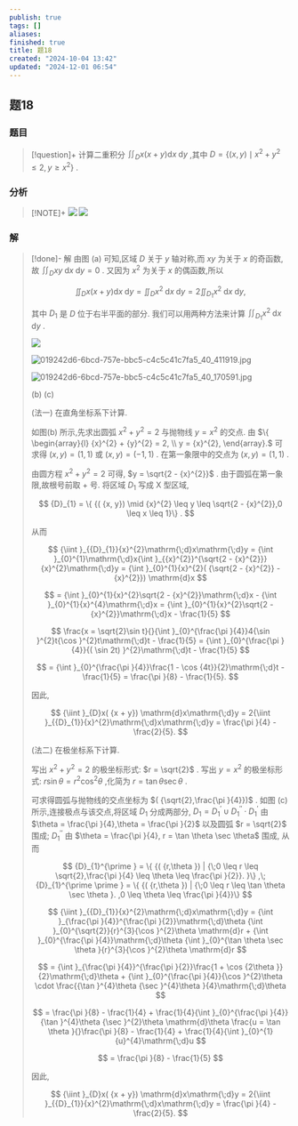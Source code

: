 ```yaml
---
publish: true
tags: []
aliases: 
finished: true
title: 题18
created: "2024-10-04 13:42"
updated: "2024-12-01 06:54"
---
```

## 题18
### 题目
> [!question]+
> 计算二重积分 ${\iint }_{D}x( {x + y}) \mathrm{d}x\mathrm{\;d}y$ ,其中 $D = \{ {( {x, y}) \mid {x}^{2} + {y}^{2} \leq 2, y \geq {x}^{2}}\}$ .
### 分析
> [!NOTE]+
> ![](https://img.hwenyi.tech/202411251747592.webp)
> ![](https://img.hwenyi.tech/202411251747666.webp)
### 解
> [!done]-
> 解 由图 (a) 可知,区域 $D$ 关于 $y$ 轴对称,而 ${xy}$ 为关于 $x$ 的奇函数,故 ${\iint }_{D}{xy}\mathrm{\;d}x\mathrm{\;d}y = 0$ . 又因为 ${x}^{2}$ 为关于 $x$ 的偶函数,所以
> 
> $$
> {\iint }_{D}x( {x + y}) \mathrm{d}x\mathrm{\;d}y = {\iint }_{D}{x}^{2}\mathrm{\;d}x\mathrm{\;d}y = 2{\iint }_{{D}_{1}}{x}^{2}\mathrm{\;d}x\mathrm{\;d}y,
> $$
> 
> 其中 ${D}_{1}$ 是 $D$ 位于右半平面的部分. 我们可以用两种方法来计算 ${\iint }_{{D}_{1}}{x}^{2}\mathrm{\;d}x\mathrm{\;d}y$ .
> 
> ![](https://img.hwenyi.tech/202409302017937.webp)
> 
> ![019242d6-6bcd-757e-bbc5-c4c5c41c7fa5_40_411919.jpg](https://img.hwenyi.tech/202409302017938.webp)
> 
> ![019242d6-6bcd-757e-bbc5-c4c5c41c7fa5_40_170591.jpg](https://img.hwenyi.tech/202409302017939.webp)
> 
> (b) (c)
> 
> (法一) 在直角坐标系下计算.
> 
> 如图(b) 所示,先求出圆弧 ${x}^{2} + {y}^{2} = 2$ 与抛物线 $y = {x}^{2}$ 的交点. 由 $\{ \begin{array}{l} {x}^{2} + {y}^{2} = 2, \\ y = {x}^{2}, \end{array}.$ 可求得 $( {x, y}) = ( {1,1})$ 或 $( {x, y}) = ( {-1,1})$ . 在第一象限中的交点为 $( {x, y}) = ( {1,1})$ .
> 
> 由圆方程 ${x}^{2} + {y}^{2} = 2$ 可得, $y = \sqrt{2 - {x}^{2}}$ . 由于圆弧在第一象限,故根号前取 + 号. 将区域 ${D}_{1}$ 写成 $\mathrm{X}$ 型区域,
> 
> $$
> {D}_{1} = \{ {( {x, y}) \mid {x}^{2} \leq y \leq \sqrt{2 - {x}^{2}},0 \leq x \leq 1}\} .
> $$
> 
> 从而
> 
> $$
> {\iint }_{{D}_{1}}{x}^{2}\mathrm{\;d}x\mathrm{\;d}y = {\int }_{0}^{1}\mathrm{\;d}x{\int }_{{x}^{2}}^{\sqrt{2 - {x}^{2}}}{x}^{2}\mathrm{\;d}y = {\int }_{0}^{1}{x}^{2}( {\sqrt{2 - {x}^{2}} - {x}^{2}}) \mathrm{d}x
> $$
> 
> $$
> = {\int }_{0}^{1}{x}^{2}\sqrt{2 - {x}^{2}}\mathrm{\;d}x - {\int }_{0}^{1}{x}^{4}\mathrm{\;d}x = {\int }_{0}^{1}{x}^{2}\sqrt{2 - {x}^{2}}\mathrm{\;d}x - \frac{1}{5}
> $$
> 
> $$
> \frac{x = \sqrt{2}\sin t}{}{\int }_{0}^{\frac{\pi }{4}}4{\sin }^{2}t{\cos }^{2}t\mathrm{\;d}t - \frac{1}{5} = {\int }_{0}^{\frac{\pi }{4}}{( \sin 2t) }^{2}\mathrm{\;d}t - \frac{1}{5}
> $$
> 
> $$
> = {\int }_{0}^{\frac{\pi }{4}}\frac{1 - \cos {4t}}{2}\mathrm{\;d}t - \frac{1}{5} = \frac{\pi }{8} - \frac{1}{5}.
> $$
> 
> 因此,
> 
> $$
> {\iint }_{D}x( {x + y}) \mathrm{d}x\mathrm{\;d}y = 2{\iint }_{{D}_{1}}{x}^{2}\mathrm{\;d}x\mathrm{\;d}y = \frac{\pi }{4} - \frac{2}{5}.
> $$
> 
> (法二) 在极坐标系下计算.
> 
> 写出 ${x}^{2} + {y}^{2} = 2$ 的极坐标形式: $r = \sqrt{2}$ . 写出 $y = {x}^{2}$ 的极坐标形式: $r\sin \theta = {r}^{2}{\cos }^{2}\theta$ ,化简为 $r = \tan \theta \sec \theta$ .
> 
> 可求得圆弧与抛物线的交点坐标为 $( {\sqrt{2},\frac{\pi }{4}})$ . 如图 (c) 所示,连接极点与该交点,将区域 ${D}_{1}$ 分成两部分, ${D}_{1} = {D}_{1}^{\prime } \cup {D}_{1}^{\prime \prime } \cdot {D}_{1}^{\prime }$ 由 $\theta = \frac{\pi }{4},\theta = \frac{\pi }{2}$ 以及圆弧 $r = \sqrt{2}$ 围成; ${D}_{1}^{\prime \prime }$ 由 $\theta = \frac{\pi }{4}, r = \tan \theta \sec \theta$ 围成, 从而
> 
> $$
> {D}_{1}^{\prime } = \{ {( {r,\theta }) | {\;0 \leq r \leq \sqrt{2},\frac{\pi }{4} \leq \theta \leq \frac{\pi }{2}}. }\} ,\;{D}_{1}^{\prime \prime } = \{ {( {r,\theta }) | {\;0 \leq r \leq \tan \theta \sec \theta }. ,0 \leq \theta \leq \frac{\pi }{4}}\}
> $$
> 
> $$
> {\iint }_{{D}_{1}}{x}^{2}\mathrm{\;d}x\mathrm{\;d}y = {\int }_{\frac{\pi }{4}}^{\frac{\pi }{2}}\mathrm{\;d}\theta {\int }_{0}^{\sqrt{2}}{r}^{3}{\cos }^{2}\theta \mathrm{d}r + {\int }_{0}^{\frac{\pi }{4}}\mathrm{\;d}\theta {\int }_{0}^{\tan \theta \sec \theta }{r}^{3}{\cos }^{2}\theta \mathrm{d}r
> $$
> 
> $$
> = {\int }_{\frac{\pi }{4}}^{\frac{\pi }{2}}\frac{1 + \cos {2\theta }}{2}\mathrm{\;d}\theta + {\int }_{0}^{\frac{\pi }{4}}{\cos }^{2}\theta \cdot \frac{{\tan }^{4}\theta {\sec }^{4}\theta }{4}\mathrm{\;d}\theta
> $$
> 
> $$
> = \frac{\pi }{8} - \frac{1}{4} + \frac{1}{4}{\int }_{0}^{\frac{\pi }{4}}{\tan }^{4}\theta {\sec }^{2}\theta \mathrm{d}\theta \frac{u = \tan \theta }{}\frac{\pi }{8} - \frac{1}{4} + \frac{1}{4}{\int }_{0}^{1}{u}^{4}\mathrm{\;d}u
> $$
> 
> $$
> = \frac{\pi }{8} - \frac{1}{5}
> $$
> 
> 因此,
> 
> $$
> {\iint }_{D}x( {x + y}) \mathrm{d}x\mathrm{\;d}y = 2{\iint }_{{D}_{1}}{x}^{2}\mathrm{\;d}x\mathrm{\;d}y = \frac{\pi }{4} - \frac{2}{5}.
> $$